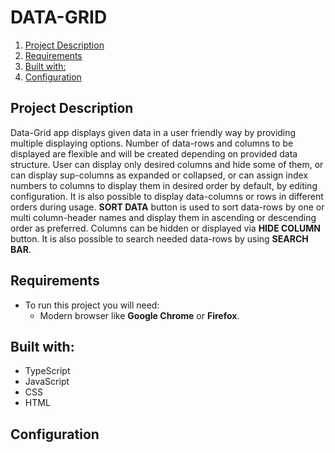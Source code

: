 # DATA-GRID    
1. [Project Description](#project-description)
2. [Requirements](#requirements)
3. [Built with:](#built-with)
4. [Configuration](#configuration)
## Project Description
Data-Grid app displays given data in a user friendly way by providing multiple displaying options. 
Number of data-rows and columns to be displayed are flexible and will be created depending on provided data structure. 
User can display only desired columns and hide some of them, or can display sup-columns as expanded or collapsed, 
or can assign index numbers to columns to display them in desired order by default, by editing configuration.
It is also possible to display data-columns or rows in different orders during usage. **SORT DATA** button is 
used to sort data-rows by one or multi column-header names and display them in ascending or descending order as preferred. 
Columns can be hidden or displayed via **HIDE COLUMN** button. It is also possible to search needed data-rows by 
using **SEARCH BAR**.
## Requirements
- To run this project you will need:
  - Modern browser like **Google Chrome** or **Firefox**.
## Built with:
- TypeScript
- JavaScript
- CSS
- HTML
## Configuration
